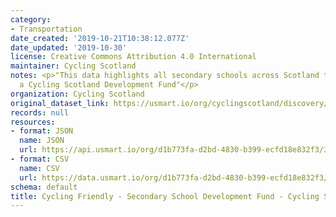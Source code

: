 ```yaml
---
category:
- Transportation
date_created: '2019-10-21T10:38:12.077Z'
date_updated: '2019-10-30'
license: Creative Commons Attribution 4.0 International
maintainer: Cycling Scotland
notes: <p>"This data highlights all secondary schools across Scotland that have received
  a Cycling Scotland Development Fund"</p>
organization: Cycling Scotland
original_dataset_link: https://usmart.io/org/cyclingscotland/discovery/discovery-view-detail/31b68937-3327-4468-bca1-546d5d25de11
records: null
resources:
- format: JSON
  name: JSON
  url: https://api.usmart.io/org/d1b773fa-d2bd-4830-b399-ecfd18e832f3/3ad3768f-134c-4e77-a50f-cd22b39e2ee6/2/urql
- format: CSV
  name: CSV
  url: https://data.usmart.io/org/d1b773fa-d2bd-4830-b399-ecfd18e832f3/resource?resourceGUID=1662f845-427f-4b6e-b59f-d6eb353c742b
schema: default
title: Cycling Friendly - Secondary School Development Fund - Cycling Scotland
---
```

